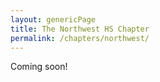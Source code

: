 ```yaml
---
layout: genericPage
title: The Northwest HS Chapter
permalink: /chapters/northwest/
---
```


Coming soon!
